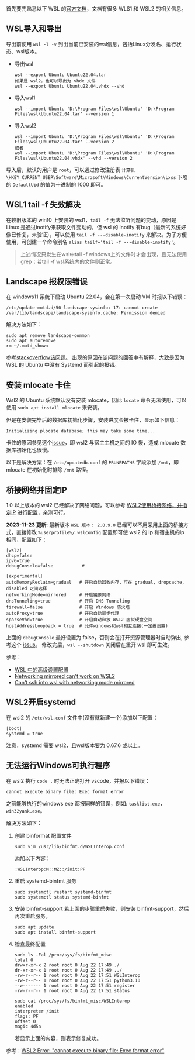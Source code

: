 首先要先熟悉以下 WSL 的[官方文档](https://learn.microsoft.com/zh-cn/windows/wsl/)，文档有很多 WLS1 和 WSL2 的相关信息。

## WSL导入和导出
导出前使用 `wsl -l -v` 列出当前已安装的wsl信息，包括Linux分发名、运行状态、wsl版本。
- 导出wsl
    ```
    wsl --export Ubuntu Ubuntu22.04.tar
    如果是 wsl2，也可以导出为 vhdx 文件
    wsl --export Ubuntu Ubuntu22.04.vhdx --vhd
    ```

- 导入wsl1
    ```
    wsl --import Ubuntu 'D:\Program Files\wsl\Ubuntu' 'D:\Program Files\wsl\Ubuntu22.04.tar' --version 1
    ```

- 导入wsl2
    ```
    wsl --import Ubuntu 'D:\Program Files\wsl\Ubuntu' 'D:\Program Files\wsl\Ubuntu22.04.tar' --version 2
    或者
    wsl --import Ubuntu 'D:\Program Files\wsl\Ubuntu' 'D:\Program Files\wsl\Ubuntu22.04.vhdx' --vhd --version 2
    ```

导入后，默认的用户是 `root`，可以通过修改注册表 `计算机\HKEY_CURRENT_USER\Software\Microsoft\Windows\CurrentVersion\Lxss` 下项的 `DefaultUid` 的值为十进制的 1000 即可。

## WSL1 tail -f 失效解决
在较旧版本的 win10 上安装的 wsl1，`tail -f` 无法监听问题的变动，原因是 Linux 是通过inotify来获取文件变动的，但 wsl 的 inotify 有bug（最新的系统好像已修复，未验证），可以使用 `tail -f ---disable-inotify` 来解决。为了方便使用，可创建一个命令别名 `alias tailf='tail -f ---disable-inotify'`。

>上述情况只发生在wsl中tail -f windows上的文件时才会出现，且无法使用grep；若tail -f wsl系统内的文件则正常。

## Landscape 报权限错误
在 windows11 系统下启动 Ubuntu 22.04，会在第一次启动 VM 时报以下错误：
```
/etc/update-motd.d/50-landscape-sysinfo: 17: cannot create /var/lib/landscape/landscape-sysinfo.cache: Permission denied
```

解决方法如下：
```
sudo apt remove landscape-common
sudo apt autoremove
rm ~/.motd_shown
```
参考[stackoverflow该问题](https://askubuntu.com/questions/1414483/landscape-sysinfo-cache-permission-denied-when-i-start-ubuntu-22-04-in-wsl/1414536#1414536?newreg=5cca9ddee1a74c06838ec0b4e733aa07)。
出现的原因在该问题的回答中有解释，大致是因为 WSL 的 Ubuntu 中没有 Systemd 而引起的报错。

## 安装 mlocate 卡住
Wsl2 的 Ubuntu 系统默认没有安装 mlocate，因此 `locate` 命令无法使用，可以使用 `sudo apt install mlocate` 来安装。

但是在安装完毕后的数据库初始化步骤，安装进度会被卡住，显示如下信息：
```
Initializing plocate database; this may take some time...
```
卡住的原因参见这个[issue](https://github.com/microsoft/WSL/discussions/5967)，即 wsl2 与宿主主机之间的 IO 慢，造成 mlocate 数据库初始化也很慢。

以下是解决方案：在 `/etc/updatedb.conf` 的 `PRUNEPATHS` 字段添加 `/mnt`，即 mlocate 在初始化时排除 `/mnt` 路径。

## 桥接网络并固定IP
1.0 以上版本的 wsl2 已经解决了网络问题，可以参考 [WSL2使用桥接网络，并指定IP](https://www.cnblogs.com/lic0914/p/17003251.html) 进行配置，亲测可行。

**2023-11-23 更新**:
最新版本 `WSL 版本： 2.0.9.0` 已经可以不用采用上面的桥接方式，直接修改 `%userprofile%/.wslconfig` 配置即可使 wsl2 的 ip 和宿主机的ip 相同，配置如下：
```
[wsl2]
dhcp=false
ipv6=true
debugConsole=false           #

[experimental]
autoMemoryReclaim=gradual   # 开启自动回收内存，可在 gradual, dropcache, disabled 之间选择
networkingMode=mirrored     # 开启镜像网络
dnsTunneling=true           # 开启 DNS Tunneling
firewall=false              # 开启 Windows 防火墙
autoProxy=true              # 开启自动同步代理
sparseVhd=true              # 开启自动释放 WSL2 虚拟硬盘空间
hostAddressLoopback = true  # 允许windows和wsl相互连接(一定要设置)
```

上面的 `debugConsole` 最好设置为 false，否则会在打开资源管理器时自动弹出, 参考这个 [issus](https://github.com/microsoft/WSL/issues/10621)。
修改完后，`wsl --shutdown` 关闭后在重开 wsl 即可生效。

参考：
- [WSL 中的高级设置配置](https://learn.microsoft.com/zh-cn/windows/wsl/wsl-config)
- [Networking mirrored can't work on WSL2](https://github.com/microsoft/WSL/issues/10632)
- [Can't ssh into wsl with networking mode mirrored](https://github.com/microsoft/WSL/issues/10597)

## WSL2开启systemd
在 wsl2 的 `/etc/wsl.conf` 文件中(没有就新建一个)添加以下配置：
```
[boot]
systemd = true
```
注意，systemd 需要 wsl2，且wsl版本要为 0.67.6 或以上。

## 无法运行Windows可执行程序
在 wsl2 执行 `code .` 时无法正确打开 vscode，并报以下错误：
```
cannot execute binary file: Exec format error
```
之前能够执行的windows exe 都报同样的错误，例如: `tasklist.exe`，`win32yank.exe`。

解决方法如下：
1. 创建 binformat 配置文件
    ```
    sudo vim /usr/lib/binfmt.d/WSLInterop.conf
    ```
    添加以下内容：
    ```
    :WSLInterop:M::MZ::/init:PF
    ```
2. 重启 systemd-binfmt 服务
    ```
    sudo systemctl restart systemd-binfmt
    sudo systemctl status systemd-binfmt
    ```

3. 安装 binfmt-support
    若上面的步骤重启失败，则安装 binfmt-support，然后再次重启服务。
    ```
    sudo apt update
    sudo apt install binfmt-support
    ```

4. 检查最终配置
    ```
    sudo ls -Fal /proc/sys/fs/binfmt_misc
    total 0
    drwxr-xr-x 2 root root 0 Aug 22 17:49 ./
    dr-xr-xr-x 1 root root 0 Aug 22 17:49 ../
    -rw-r--r-- 1 root root 0 Aug 22 17:51 WSLInterop
    -rw-r--r-- 1 root root 0 Aug 22 17:51 python3.10
    --w------- 1 root root 0 Aug 22 17:51 register
    -rw-r--r-- 1 root root 0 Aug 22 17:51 status

    sudo cat /proc/sys/fs/binfmt_misc/WSLInterop
    enabled
    interpreter /init
    flags: PF
    offset 0
    magic 4d5a
    ```
    若显示上面的内容，则表示修复成功。

参考：[WSL2 Error: "cannot execute binary file: Exec format error"](https://www.reddit.com/r/bashonubuntuonwindows/comments/11vx61n/comment/jdh2ovy/?utm_source=share&utm_medium=web2x&context=3)